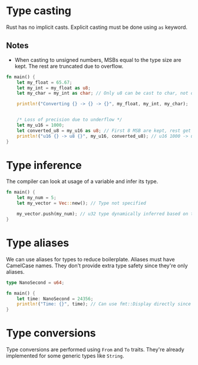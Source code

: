 # Type casting
Rust has no implicit casts. Explicit casting must be done using `as` keyword.

## Notes
- When casting to unsigned numbers, MSBs equal to the type size are kept. The rest are truncated due to overflow.

```rs
fn main() {
    let my_float = 65.67;
    let my_int = my_float as u8;
    let my_char = my_int as char; // Only u8 can be cast to char, not other numbers or floats

    println!("Converting {} -> {} -> {}", my_float, my_int, my_char);


    /* Loss of precision due to underflow */
    let my_u16 = 1000;
    let converted_u8 = my_u16 as u8; // First 8 MSB are kept, rest get truncated.
    println!("u16 {} -> u8 {}", my_u16, converted_u8); // u16 1000 -> u8 232
}
```

# Type inference
The compiler can look at usage of a variable and infer its type.

```rs
fn main() {
    let my_num = 5;
    let my_vector = Vec::new(); // Type not specified

    my_vector.push(my_num); // u32 type dynamically inferred based on type of my_num
}
```

# Type aliases
We can use aliases for types to reduce boilerplate. Aliases must have CamelCase names. They don't provide extra type safety since they're only aliases.

```rs
type NanoSecond = u64;

fn main() {
    let time: NanoSecond = 24356;
    println!("Time: {}", time); // Can use fmt::Display directly since it's only an alias
}
```

# Type conversions
Type conversions are performed using `From` and `To` traits. They're already implemented for some generic types like `String`.

```

```